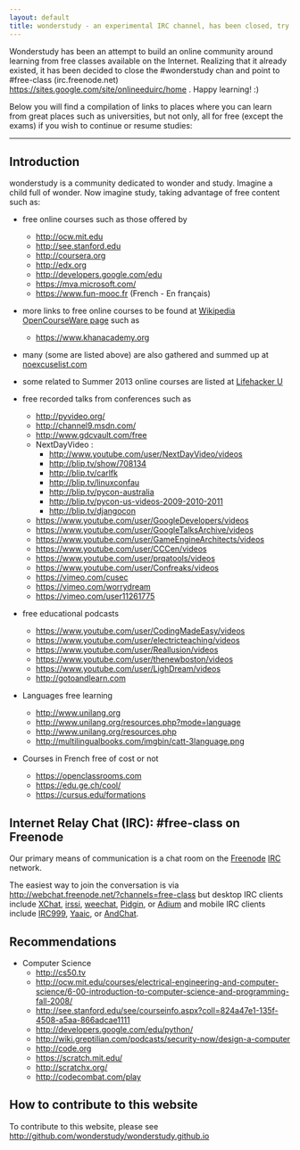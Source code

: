 ```yaml
---
layout: default
title: wonderstudy - an experimental IRC channel, has been closed, try `#free-class` on irc.freenode.net instead
---
```


 Wonderstudy has been an attempt to build an online community around learning from free classes available on the Internet. Realizing that it already existed, it has been decided to close the #wonderstudy chan and point to #free-class (irc.freenode.net) https://sites.google.com/site/onlineeduirc/home . Happy learning! :)

Below you will find a compilation of links to places where you can learn from great places such as universities, but not only, all for free (except the exams) if you wish to continue or resume studies:

---

## Introduction

wonderstudy is a community dedicated to wonder and study. Imagine a child full of wonder.
Now imagine study, taking advantage of free content such as:

- free online courses such as those offered by
    - http://ocw.mit.edu
    - http://see.stanford.edu
    - http://coursera.org
    - http://edx.org
    - http://developers.google.com/edu
    - https://mva.microsoft.com/
    - https://www.fun-mooc.fr (French - En français)
- more links to free online courses to be found at [Wikipedia OpenCourseWare page](http://en.wikipedia.org/wiki/Opencourseware) such as
    - https://www.khanacademy.org 

- many (some are listed above) are also gathered and summed up at [noexcuselist.com](http://www.noexcuselist.com/everything)
- some related to Summer 2013 online courses are listed at [Lifehacker U](http://lifehacker.com/plan-your-free-online-education-at-lifehacker-u-summer-506542454)

- free recorded talks from conferences such as
    - http://pyvideo.org/
    - http://channel9.msdn.com/
    - http://www.gdcvault.com/free
    - NextDayVideo :
        - http://www.youtube.com/user/NextDayVideo/videos
        - http://blip.tv/show/708134
        - http://blip.tv/carlfk
        - http://blip.tv/linuxconfau
        - http://blip.tv/pycon-australia
        - http://blip.tv/pycon-us-videos-2009-2010-2011
        - http://blip.tv/djangocon
    - https://www.youtube.com/user/GoogleDevelopers/videos
    - https://www.youtube.com/user/GoogleTalksArchive/videos
    - https://www.youtube.com/user/GameEngineArchitects/videos
    - https://www.youtube.com/user/CCCen/videos
    - https://www.youtube.com/user/prqatools/videos
    - https://www.youtube.com/user/Confreaks/videos
    - https://vimeo.com/cusec
    - https://vimeo.com/worrydream
    - https://vimeo.com/user11261775
- free educational podcasts
    - https://www.youtube.com/user/CodingMadeEasy/videos
    - https://www.youtube.com/user/electricteaching/videos
    - https://www.youtube.com/user/Reallusion/videos
    - https://www.youtube.com/user/thenewboston/videos
    - https://www.youtube.com/user/LighDream/videos
    - http://gotoandlearn.com
- Languages free learning
    - http://www.unilang.org
    - http://www.unilang.org/resources.php?mode=language
    - http://www.unilang.org/resources.php
    - http://multilingualbooks.com/imgbin/catt-3language.png  
- Courses in French free of cost or not
    - https://openclassrooms.com
    - https://edu.ge.ch/cool/
    - https://cursus.edu/formations
    

## Internet Relay Chat (IRC): #free-class on Freenode

Our primary means of communication is a chat room on the [Freenode](http://en.wikipedia.org/wiki/Freenode) [IRC](http://en.wikipedia.org/wiki/IRC) network.

The easiest way to join the conversation is via http://webchat.freenode.net/?channels=free-class but desktop IRC clients include [XChat](http://xchat.org), [irssi](http://www.irssi.org), [weechat](http://weechat.org), [Pidgin](http://www.pidgin.im), or [Adium](http://adium.im) and mobile IRC clients include [IRC999](http://itunes.apple.com/us/app/irc999/id360698285?mt=8), [Yaaic](http://www.yaaic.org/), or [AndChat](https://play.google.com/store/apps/details?id=net.andchat&hl=en).

## Recommendations

- Computer Science
    - http://cs50.tv
    - http://ocw.mit.edu/courses/electrical-engineering-and-computer-science/6-00-introduction-to-computer-science-and-programming-fall-2008/
    - http://see.stanford.edu/see/courseinfo.aspx?coll=824a47e1-135f-4508-a5aa-866adcae1111
    - http://developers.google.com/edu/python/
    - http://wiki.greptilian.com/podcasts/security-now/design-a-computer
    - http://code.org
    - https://scratch.mit.edu/
    - http://scratchx.org/
    - http://codecombat.com/play

## How to contribute to this website

To contribute to this website, please see http://github.com/wonderstudy/wonderstudy.github.io

